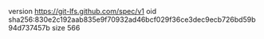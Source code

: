 version https://git-lfs.github.com/spec/v1
oid sha256:830e2c192aab835e9f70932ad46bcf029f36ce3dec9ecb726bd59b94d737457b
size 566
